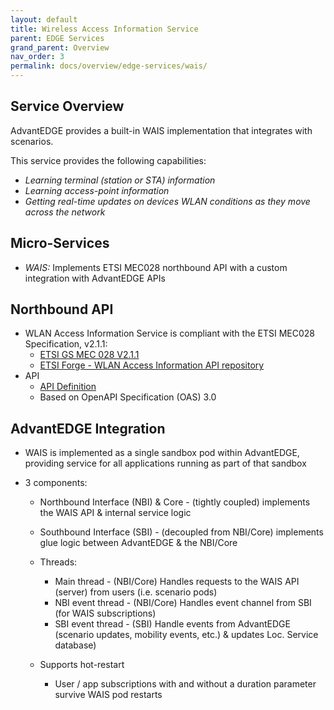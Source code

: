 ```yaml
---
layout: default
title: Wireless Access Information Service
parent: EDGE Services
grand_parent: Overview
nav_order: 3
permalink: docs/overview/edge-services/wais/
---
```


## Service Overview
AdvantEDGE provides a built-in WAIS implementation that integrates with scenarios.

This service provides the following capabilities:
- _Learning terminal (station or STA) information_
- _Learning access-point information_
- _Getting real-time updates on devices WLAN conditions as they move across the network_

## Micro-Services
  - _WAIS:_ Implements ETSI MEC028 northbound API with a custom integration with AdvantEDGE APIs

## Northbound API
- WLAN Access Information Service is compliant with the ETSI MEC028 Specification, v2.1.1:
  - [ETSI GS MEC 028 V2.1.1](https://www.etsi.org/deliver/etsi_gs/MEC/001_099/028/02.01.01_60/gs_mec028v020101p.pdf)
  - [ETSI Forge - WLAN Access Information API repository](https://forge.etsi.org/rep/mec/gs028-wai-api)
- API
  - [API Definition](https://github.com/InterDigitalInc/AdvantEDGE/tree/master/docs/api-wais)
  - Based on OpenAPI Specification (OAS) 3.0

## AdvantEDGE Integration
- WAIS is implemented as a single sandbox pod within AdvantEDGE, providing service for all applications running as part of that sandbox

- 3 components:
  - Northbound Interface (NBI) & Core - (tightly coupled) implements the WAIS API & internal service logic
  - Southbound Interface (SBI) - (decoupled from NBI/Core) implements glue logic between AdvantEDGE & the NBI/Core

  - Threads:
    - Main thread      - (NBI/Core) Handles requests to the WAIS API (server) from users (i.e. scenario pods)
    - NBI event thread - (NBI/Core) Handles event channel from SBI (for WAIS subscriptions)
    - SBI event thread - (SBI) Handle events from AdvantEDGE (scenario updates, mobility events, etc.) & updates Loc. Service database)

  - Supports hot-restart
    - User / app subscriptions with and without a duration parameter survive WAIS pod restarts

